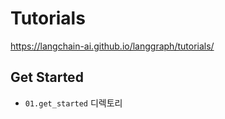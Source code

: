 # Tutorials

<https://langchain-ai.github.io/langgraph/tutorials/>

## Get Started

- `01.get_started` 디렉토리
